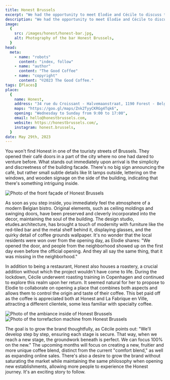 ```yaml
---
title: Honest Brussels
excerpt: "We had the opportunity to meet Elodie and Cécile to discuss the creation of Honest, one of the latest additions to the café scene in Brussels."
description: "We had the opportunity to meet Elodie and Cécile to discuss the creation of Honest, one of the latest additions to the café scene in Brussels."
image:
  {
    src: /images/honest/honest-bar.jpg,
    alt: Photography of the bar Honest Brussels,
  }
head:
  meta:
    - name: "robots"
      content: "index, follow"
    - name: "author"
      content: "The Good Coffee"
    - name: "copyright"
      content: "©2023 The Good Coffee."
tags: [Places]
place:
  {
    name: Honest,
    address: "34 rue du Croissant - Halvemaanstraat, 1190 Forest - Belgium",
    maps: "https://goo.gl/maps/Znk2TyyCKRGg4Tqk6",
    opening: "Wednesday to Sunday from 9:00 to 17:00",
    email: hello@honestbrussels.com,
    website: https://honestbrussels.com/,
    instagram: honest.brussels,
  }
date: May 29th, 2023
---
```


You won't find Honest in one of the touristy streets of Brussels. They opened their café doors in a part of the city where no one had dared to venture before. What stands out immediately upon arrival is the simplicity and discreetness of the building facade. There's no big sign announcing the café, but rather small subtle details like lit lamps outside, lettering on the windows, and wooden signage on the side of the building, indicating that there's something intriguing inside.

![Photo of the front façade of Honest Brussels](/images/honest/honest-front.jpeg)

As soon as you step inside, you immediately feel the atmosphere of a modern Belgian bistro. Original elements, such as ceiling moldings and swinging doors, have been preserved and cleverly incorporated into the decor, maintaining the soul of the building. The design studio, etudes.architecture, has brought a touch of modernity with furniture like the red-tiled bar and the metal shelf behind it, displaying glasses, and the quirky detail of coffee grounds wallpaper. It's no wonder that the local residents were won over from the opening day, as Elodie shares: "We opened the door, and people from the neighborhood showed up on the first day even before the official opening. And they all say the same thing, that it was missing in the neighborhood."

In addition to being a restaurant, Honest also houses a roastery, a crucial addition without which the project wouldn't have come to life. During the lockdown, Cécile underwent roasting training in Copenhagen and continued to explore this realm upon her return. It seemed natural for her to propose to Elodie to collaborate on opening a place that combines both aspects and allows them to control the origin and taste of their coffee. This bet paid off as the coffee is appreciated both at Honest and La Fabrique en Ville, attracting a different clientele, some less familiar with specialty coffee.

<div class="gallery">

![Photo of the ambiance inside of Honest Brussels](/images/honest/honest-ambient.jpg)
![Photo of the torrefaction machine from Honest Brussels](/images/honest/honest-roaster.jpg)

</div>

The goal is to grow the brand thoughtfully, as Cécile points out: "We'll develop step by step, ensuring each stage is secure. That way, when we reach a new stage, the groundwork beneath is perfect. We can focus 100% on the new." The upcoming months will focus on creating a new, fruitier and more unique coffee blend, distinct from the current "comfort blend," as well as expanding online sales. There's also a desire to grow the brand without saturating the market while maintaining the same philosophy when opening new establishments, allowing more people to experience the Honest journey. It's an exciting story to follow.
